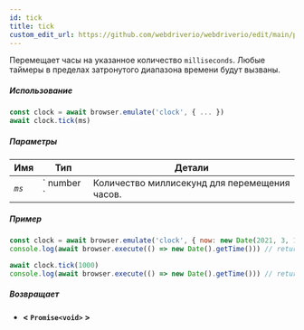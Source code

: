 ```yaml
---
id: tick
title: tick
custom_edit_url: https://github.com/webdriverio/webdriverio/edit/main/packages/webdriverio/src/commands/clock/tick.ts
---
```


Перемещает часы на указанное количество `milliseconds`. Любые таймеры в пределах затронутого диапазона времени будут вызваны.

##### Использование

```js
const clock = await browser.emulate('clock', { ... })
await clock.tick(ms)
```

##### Параметры

<table>
  <thead>
    <tr>
      <th>Имя</th><th>Тип</th><th>Детали</th>
    </tr>
  </thead>
  <tbody>
    <tr>
      <td><code><var>ms</var></code></td>
      <td>` number `</td>
      <td>Количество миллисекунд для перемещения часов.</td>
    </tr>
  </tbody>
</table>

##### Пример

```js title="tick.js"
const clock = await browser.emulate('clock', { now: new Date(2021, 3, 14) })
console.log(await browser.execute(() => new Date().getTime())) // returns 1618383600000

await clock.tick(1000)
console.log(await browser.execute(() => new Date().getTime())) // returns 1618383601000
```

##### Возвращает

- **&lt; `Promise<void>` &gt;**
